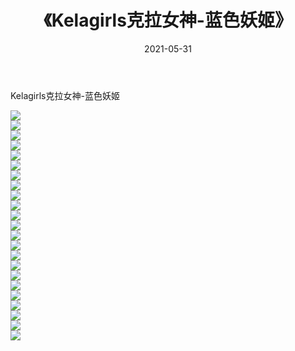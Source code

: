﻿---
layout: post
title:  《Kelagirls克拉女神-蓝色妖姬》
date:   2021-05-31
img: http://img.660000.xyz/Sharelink/网络美图/2021/Kelagirls克拉女神-蓝色妖姬/000.jpg
categories: [美女, 清纯, 唯美]
---

Kelagirls克拉女神-蓝色妖姬

  ![](http://img.660000.xyz/Sharelink/网络美图/2021/Kelagirls克拉女神-蓝色妖姬/001.jpg) <br> ![](http://img.660000.xyz/Sharelink/网络美图/2021/Kelagirls克拉女神-蓝色妖姬/002.jpg) <br> ![](http://img.660000.xyz/Sharelink/网络美图/2021/Kelagirls克拉女神-蓝色妖姬/003.jpg) <br> ![](http://img.660000.xyz/Sharelink/网络美图/2021/Kelagirls克拉女神-蓝色妖姬/004.jpg) <br> ![](http://img.660000.xyz/Sharelink/网络美图/2021/Kelagirls克拉女神-蓝色妖姬/005.jpg) <br> ![](http://img.660000.xyz/Sharelink/网络美图/2021/Kelagirls克拉女神-蓝色妖姬/006.jpg) <br> ![](http://img.660000.xyz/Sharelink/网络美图/2021/Kelagirls克拉女神-蓝色妖姬/007.jpg) <br> ![](http://img.660000.xyz/Sharelink/网络美图/2021/Kelagirls克拉女神-蓝色妖姬/008.jpg) <br> ![](http://img.660000.xyz/Sharelink/网络美图/2021/Kelagirls克拉女神-蓝色妖姬/009.jpg) <br> ![](http://img.660000.xyz/Sharelink/网络美图/2021/Kelagirls克拉女神-蓝色妖姬/010.jpg) <br> ![](http://img.660000.xyz/Sharelink/网络美图/2021/Kelagirls克拉女神-蓝色妖姬/011.jpg) <br> ![](http://img.660000.xyz/Sharelink/网络美图/2021/Kelagirls克拉女神-蓝色妖姬/012.jpg) <br> ![](http://img.660000.xyz/Sharelink/网络美图/2021/Kelagirls克拉女神-蓝色妖姬/013.jpg) <br> ![](http://img.660000.xyz/Sharelink/网络美图/2021/Kelagirls克拉女神-蓝色妖姬/014.jpg) <br> ![](http://img.660000.xyz/Sharelink/网络美图/2021/Kelagirls克拉女神-蓝色妖姬/015.jpg) <br> ![](http://img.660000.xyz/Sharelink/网络美图/2021/Kelagirls克拉女神-蓝色妖姬/016.jpg) <br> ![](http://img.660000.xyz/Sharelink/网络美图/2021/Kelagirls克拉女神-蓝色妖姬/017.jpg) <br> ![](http://img.660000.xyz/Sharelink/网络美图/2021/Kelagirls克拉女神-蓝色妖姬/018.jpg) <br> ![](http://img.660000.xyz/Sharelink/网络美图/2021/Kelagirls克拉女神-蓝色妖姬/019.jpg) <br> ![](http://img.660000.xyz/Sharelink/网络美图/2021/Kelagirls克拉女神-蓝色妖姬/020.jpg) <br> ![](http://img.660000.xyz/Sharelink/网络美图/2021/Kelagirls克拉女神-蓝色妖姬/021.jpg) <br> ![](http://img.660000.xyz/Sharelink/网络美图/2021/Kelagirls克拉女神-蓝色妖姬/022.jpg) <br> ![](http://img.660000.xyz/Sharelink/网络美图/2021/Kelagirls克拉女神-蓝色妖姬/023.jpg) <br>